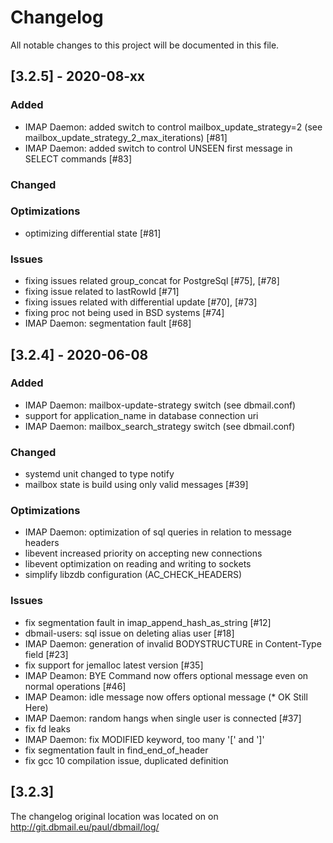 # Changelog
All notable changes to this project will be documented in this file.

## [3.2.5] - 2020-08-xx
### Added
- IMAP Daemon: added switch to control mailbox_update_strategy=2 (see mailbox_update_strategy_2_max_iterations) [#81]
- IMAP Daemon: added switch to control UNSEEN first message in SELECT commands [#83]

### Changed
 
### Optimizations 
- optimizing differential state [#81]


### Issues
- fixing issues related group_concat for PostgreSql [#75], [#78]
- fixing issue related to lastRowId [#71]
- fixing issues related with differential update [#70], [#73]
- fixing proc not being used in BSD systems [#74]
- IMAP Daemon: segmentation fault [#68]

## [3.2.4] - 2020-06-08
### Added
- IMAP Daemon: mailbox-update-strategy switch (see dbmail.conf)
- support for application_name in database connection uri
- IMAP Daemon: mailbox_search_strategy switch (see dbmail.conf)

### Changed
- systemd unit changed to type notify
- mailbox state is build using only valid messages [#39]


### Optimizations 
- IMAP Daemon: optimization of sql queries in relation to message headers
- libevent increased priority on accepting new connections
- libevent optimization on reading and writing to sockets
- simplify libzdb configuration (AC_CHECK_HEADERS)

### Issues
- fix segmentation fault in imap_append_hash_as_string [#12]
- dbmail-users: sql issue on deleting alias user [#18]
- IMAP Daemon: generation of invalid BODYSTRUCTURE in Content-Type field [#23]
- fix support for jemalloc latest version [#35]
- IMAP Deamon: BYE Command now offers optional message even on normal operations [#46]
- IMAP Deamon: idle message now offers optional message (* OK Still Here)
- IMAP Daemon: random hangs when single user is connected [#37]
- fix fd leaks
- IMAP Daemon: fix MODIFIED keyword, too many '[' and ']'
- fix segmentation fault in find_end_of_header
- fix gcc 10 compilation issue, duplicated definition


## [3.2.3] 

The changelog original location was located on on http://git.dbmail.eu/paul/dbmail/log/
